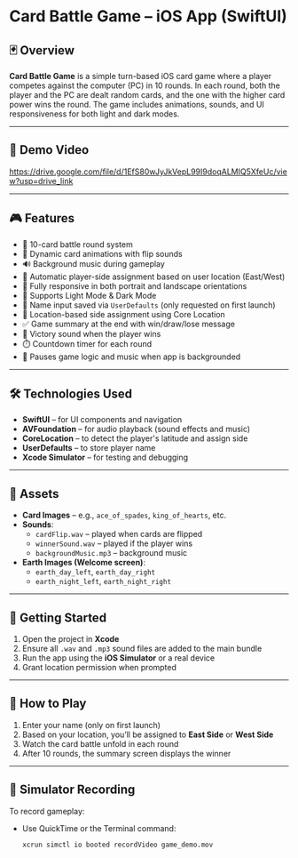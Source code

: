 # Card Battle Game – iOS App (SwiftUI)

## 🃏 Overview

**Card Battle Game** is a simple turn-based iOS card game where a player competes against the computer (PC) in 10 rounds. In each round, both the player and the PC are dealt random cards, and the one with the higher card power wins the round. The game includes animations, sounds, and UI responsiveness for both light and dark modes.

---

## 🎥 Demo Video

https://drive.google.com/file/d/1EfS80wJyJkVepL99I9doqALMIQ5XfeUc/view?usp=drive_link


---

## 🎮 Features

- 🔁 10-card battle round system  
- 🎨 Dynamic card animations with flip sounds  
- 🔊 Background music during gameplay  
- 🧭 Automatic player-side assignment based on user location (East/West)  
- 📱 Fully responsive in both portrait and landscape orientations  
- 🌙 Supports Light Mode & Dark Mode  
- 📝 Name input saved via `UserDefaults` (only requested on first launch)  
- 📍 Location-based side assignment using Core Location  
- ✅ Game summary at the end with win/draw/lose message  
- 🎉 Victory sound when the player wins  
- ⏱️ Countdown timer for each round  
- 🛑 Pauses game logic and music when app is backgrounded  

---

## 🛠️ Technologies Used

- **SwiftUI** – for UI components and navigation  
- **AVFoundation** – for audio playback (sound effects and music)  
- **CoreLocation** – to detect the player's latitude and assign side  
- **UserDefaults** – to store player name  
- **Xcode Simulator** – for testing and debugging  

---

## 📂 Assets

- **Card Images** – e.g., `ace_of_spades`, `king_of_hearts`, etc.  
- **Sounds**:  
  - `cardFlip.wav` – played when cards are flipped  
  - `winnerSound.wav` – played if the player wins  
  - `backgroundMusic.mp3` – background music  
- **Earth Images (Welcome screen)**:  
  - `earth_day_left`, `earth_day_right`  
  - `earth_night_left`, `earth_night_right`  

---

## 🚀 Getting Started

1. Open the project in **Xcode**  
2. Ensure all `.wav` and `.mp3` sound files are added to the main bundle  
3. Run the app using the **iOS Simulator** or a real device  
4. Grant location permission when prompted  

---

## 🎯 How to Play

1. Enter your name (only on first launch)  
2. Based on your location, you’ll be assigned to **East Side** or **West Side**  
3. Watch the card battle unfold in each round  
4. After 10 rounds, the summary screen displays the winner  

---

## 📸 Simulator Recording

To record gameplay:  
- Use QuickTime or the Terminal command:  
  ```bash
  xcrun simctl io booted recordVideo game_demo.mov
